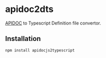 # apidoc2dts

[APIDOC](http://apidocjs.com) to Typescript Definition file convertor.

## Installation

```
npm install apidocjs2typescript
```
